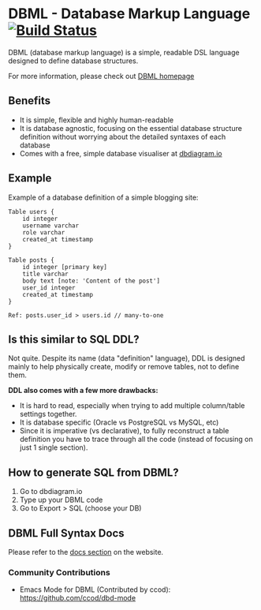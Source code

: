 # DBML - Database Markup Language [![Build Status](https://travis-ci.org/khoahuynhf/dbml.svg?branch=master)](https://travis-ci.org/khoahuynhf/dbml)

DBML (database markup language) is a simple, readable DSL language designed to define database structures.

For more information, please check out [DBML homepage](https://dbml-lang.org)

## Benefits

- It is simple, flexible and highly human-readable
- It is database agnostic, focusing on the essential database structure definition without worrying about the detailed syntaxes of each database
- Comes with a free, simple database visualiser at [dbdiagram.io](http://dbdiagram.io)

## Example

Example of a database definition of a simple blogging site:

    Table users {
        id integer
        username varchar
        role varchar
        created_at timestamp
    }

    Table posts {
        id integer [primary key]
        title varchar
        body text [note: 'Content of the post']
        user_id integer
        created_at timestamp
    }

    Ref: posts.user_id > users.id // many-to-one

## Is this similar to SQL DDL?

Not quite. Despite its name (data "definition" language), DDL is designed mainly to help physically create, modify or remove tables, not to define them.

**DDL also comes with a few more drawbacks:**

- It is hard to read, especially when trying to add multiple column/table settings together.
- It is database specific (Oracle vs PostgreSQL vs MySQL, etc)
- Since it is imperative (vs declarative), to fully reconstruct a table definition you have to trace through all the code (instead of focusing on just 1 single section).

## How to generate SQL from DBML?

1. Go to dbdiagram.io
2. Type up your DBML code
3. Go to Export > SQL (choose your DB)

## DBML Full Syntax Docs

Please refer to the [docs section](https://dbml-lang.org/docs) on the website.


### Community Contributions

* Emacs Mode for DBML (Contributed by ccod): https://github.com/ccod/dbd-mode
